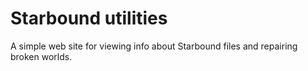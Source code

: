 Starbound utilities
===================

A simple web site for viewing info about Starbound files and repairing
broken worlds.
